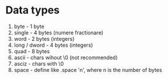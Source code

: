 # Data types
1. byte         - 1 byte 
2. single       - 4 bytes (numere fractionare)
3. word         - 2 bytes (integers)
4. long / dword - 4 bytes (integers)
5. quad         - 8 bytes
6. ascii        - chars wihout \0 (not recommended)
7. asciz        - chars with \0
8. space        - define like .space 'n', where n is the number of bytes
